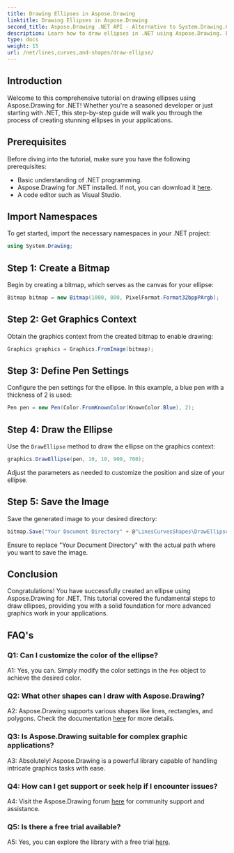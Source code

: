 ```yaml
---
title: Drawing Ellipses in Aspose.Drawing
linktitle: Drawing Ellipses in Aspose.Drawing
second_title: Aspose.Drawing .NET API - Alternative to System.Drawing.Common
description: Learn how to draw ellipses in .NET using Aspose.Drawing. Follow this step-by-step tutorial for creating stunning graphics effortlessly.
type: docs
weight: 15
url: /net/lines,curves,and-shapes/draw-ellipse/
---
```

## Introduction

Welcome to this comprehensive tutorial on drawing ellipses using Aspose.Drawing for .NET! Whether you're a seasoned developer or just starting with .NET, this step-by-step guide will walk you through the process of creating stunning ellipses in your applications.

## Prerequisites

Before diving into the tutorial, make sure you have the following prerequisites:

- Basic understanding of .NET programming.
- Aspose.Drawing for .NET installed. If not, you can download it [here](https://releases.aspose.com/drawing/net/).
- A code editor such as Visual Studio.

## Import Namespaces

To get started, import the necessary namespaces in your .NET project:

```csharp
using System.Drawing;
```

## Step 1: Create a Bitmap

Begin by creating a bitmap, which serves as the canvas for your ellipse:

```csharp
Bitmap bitmap = new Bitmap(1000, 800, PixelFormat.Format32bppPArgb);
```

## Step 2: Get Graphics Context

Obtain the graphics context from the created bitmap to enable drawing:

```csharp
Graphics graphics = Graphics.FromImage(bitmap);
```

## Step 3: Define Pen Settings

Configure the pen settings for the ellipse. In this example, a blue pen with a thickness of 2 is used:

```csharp
Pen pen = new Pen(Color.FromKnownColor(KnownColor.Blue), 2);
```

## Step 4: Draw the Ellipse

Use the `DrawEllipse` method to draw the ellipse on the graphics context:

```csharp
graphics.DrawEllipse(pen, 10, 10, 900, 700);
```

Adjust the parameters as needed to customize the position and size of your ellipse.

## Step 5: Save the Image

Save the generated image to your desired directory:

```csharp
bitmap.Save("Your Document Directory" + @"LinesCurvesShapes\DrawEllipse_out.png");
```

Ensure to replace "Your Document Directory" with the actual path where you want to save the image.

## Conclusion

Congratulations! You have successfully created an ellipse using Aspose.Drawing for .NET. This tutorial covered the fundamental steps to draw ellipses, providing you with a solid foundation for more advanced graphics work in your applications.

## FAQ's

### Q1: Can I customize the color of the ellipse?

A1: Yes, you can. Simply modify the color settings in the `Pen` object to achieve the desired color.

### Q2: What other shapes can I draw with Aspose.Drawing?

A2: Aspose.Drawing supports various shapes like lines, rectangles, and polygons. Check the documentation [here](https://reference.aspose.com/drawing/net/) for more details.

### Q3: Is Aspose.Drawing suitable for complex graphic applications?

A3: Absolutely! Aspose.Drawing is a powerful library capable of handling intricate graphics tasks with ease.

### Q4: How can I get support or seek help if I encounter issues?

A4: Visit the Aspose.Drawing forum [here](https://forum.aspose.com/c/diagram/17) for community support and assistance.

### Q5: Is there a free trial available?

A5: Yes, you can explore the library with a free trial [here](https://releases.aspose.com/).
